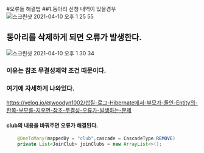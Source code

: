#오류들 해결법
##1.동아리 신청 내역이 있을경우
![스크린샷 2021-04-10 오후 1 25 55](https://user-images.githubusercontent.com/61412496/114258256-50ba5b80-9a00-11eb-9abe-2b0c3b0e1de4.png)
## 동아리를 삭제하게 되면 오류가 발생한다.
![스크린샷 2021-04-10 오후 1 30 34](https://user-images.githubusercontent.com/61412496/114258379-10a7a880-9a01-11eb-8e64-f83cc768f03c.png)
### 이유는 참조 무결성제약 조건 때문이다.
### 여기에 자세하게 나와있다. 
https://velog.io/@woodyn1002/삽질-로그-Hibernate에서-부모가-둘인-Entity의-한쪽-부모를-지우면-참조-무결성-오류가-발생하는-문제

#### club의 내용을 바꿔주면 오류가 해결된다.
```java
    @OneToMany(mappedBy = "club",cascade = CascadeType.REMOVE)
    private List<JoinClub> joinClubs = new ArrayList<>();
```